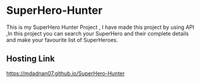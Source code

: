 # SuperHero-Hunter
This is my SuperHero Hunter Project , I have made this project by using API ,In this project you can search your SuperHero and their complete details and make your favourite list of SuperHeroes.
## Hosting Link
https://mdadnan07.github.io/SuperHero-Hunter
